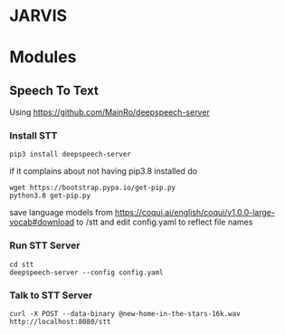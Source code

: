 # JARVIS


# Modules

## Speech To Text

Using https://github.com/MainRo/deepspeech-server

### Install STT

```
pip3 install deepspeech-server
```

if it complains about not having pip3.8 installed do
```
wget https://bootstrap.pypa.io/get-pip.py
python3.8 get-pip.py
```

save language models from https://coqui.ai/english/coqui/v1.0.0-large-vocab#download to /stt and edit config.yaml to reflect file names

### Run STT Server

```
cd stt
deepspeech-server --config config.yaml
```


### Talk to STT Server

`curl -X POST --data-binary @new-home-in-the-stars-16k.wav http://localhost:8080/stt`